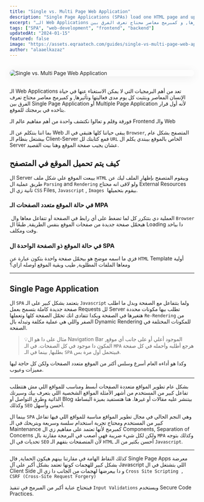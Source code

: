 ```yaml
---
title: "Single vs. Multi Page Web Application"
description: "Single Page Applications (SPAs) load one HTML page and update content dynamically, offering faster, smoother user experiences. Multi Page Applications (MPAs) load a new page for each view, better suited for SEO and complex sites. This guide compares both to help you choose the right approach."
excerpt: "الـ Web Applications تعد من أهم البرمجيات التي لا يمكن الاستغناء عنها في حياة الإنسان المعاصر وبتثبت كل يوم مدى فعاليتها وتأثيرها, و كمبرمج معاصر محتاج تعرف الفرق بين Single Page Application أو Multiple Page Application لأنه أول قرار بتاخده في برمجتك للموقع."
tags: ["SPA", "web-development", "frontend", "backend"]
updatedAt: "2024-01-15"
featured: false
image: "https://assets.eqraatech.com/guides/single-vs-multi-page-web-application.png"
author: "alaaelkazaz"
---
```


<img src="https://assets.eqraatech.com/guides/single-vs-multi-page-web-application.png" alt="Single vs. Multi Page Web Application" ondragstart="return false;" oncontextmenu="return false;" style="display: block; margin: 2rem auto; border-radius: 1rem; box-shadow: 0 4px 24px 0 rgba(0,0,0,0.08);" />

الـ Web Applications تعد من أهم البرمجيات التي لا يمكن الاستغناء عنها في حياة الإنسان المعاصر وبتثبت كل يوم مدى فعاليتها وتأثيرها, و كمبرمج معاصر محتاج تعرف الفرق بين Single Page Application أو Multiple Page Application لأنه أول قرار بتاخده في برمجتك للموقع.

فورقة وقلم و تعالوا نكتشف واحدة من أهم مفاهيم عالم الـ Frontend والـ Web 

بما اننا بنتكلم عن الـ Web يبقى حياتنا كلها هتبقي في الـ `Browser`, المتصفح بشكل عام بيشتغل بنظام الـ Client-Server فمع كتابتك لل `URL` الخاص بالموقع بيبتدي يكلم ال Server عشان يجيب صفحة الموقع وهنا بيت القصيد.

## كيف يتم تحميل الموقع في المتصفح

ال Server بيبعت الموقع علي شكل ملف `HTML` وبيقوم المتصفح بإظهار الملف ليك عن طريق عملية ال `Parsing` and `Rendering` ولو لاقى انه محتاج External Resources تانية زي ال `CSS` Files, `Javascript` , `Images`  بيقوم بتحميلها.

### في حالة الموقع متعدد الصفحات الـ MPA

 العملية دي بتتكرر كل لما تضغط على أي رابط في الصفحة أو تتفاعل معاها وال `Browser` هيحمّل صفحة جديدة من صفحات الموقع بنفس الطريقة, طبعًا ال Loading دا بياخد وقت ومكلف.

### في حالة الموقع ذو الصفحة الواحدة ال SPA

فزي ما اسمه موضح هو بيحمّل صفحة واحدة بتكون عبارة عن `HTML` Template أولية ومعاها الملفات المطلوبة, طيب وبقية الموقع اوصله ازاي؟

---

## Single Page Application

ال `SPA` بتعتمد بشكل كبير على الـ `Javascript` ولما بتتفاعل مع الصفحة وبدل ما اطلب صفحة جديدة كاملة بتسمح بعمل Requests لل Server تطلب بيها مكونات محددة هتغيرها في الصفحة وبكدا تتفادى انك تحمّل الصفحة كلها وتعملها `Re-Rendering` من الصفر واللي هي عملية مكلفة وتبدله بال Dynamic Rendering للمكونات المختلفة في الصفحة.

> 💡مثال على دا هو ال Navigation Bar الموجود أعلي أو على جانب أي موقع, المكون دا موجود في كل الصفحات. في الـ `MPA` هرجع أطلبه وأحمله في كل صفحة بطلبها, بينما في الـ `SPA` فبيتحمل أول مرة بس.

وكدا هو أداءه العام أسرع وسلس أكتر من الموقع متعدد الصفحات ولكن كل حاجة ليها مميزات وعيوب.

---

بشكل عام تطوير المواقع متعددة الصفحات أبسط ومناسب للمواقع اللي مش هتتطلب تفاعل كبير من المستخدم من أشهر الأمثلة المواقع الشخصية اللي بتعرف بيك وسيرتك الذاتية وطرق التواصل أو Blog بيتنشر عليه مقالات أو غيرها. هنا هتستفيد بميزة البساطة وكذلك `SEO` أحسن وأسهل.

بينما ال `SPA` وهي النجم الحالي في مجال تطوير المواقع مناسبة للمواقع اللي فيها تفاعل كبير من المستخدم ومحتاج تجربة استخدام سلسة وسريعة وبتريحك في الـ Maintenance كمبرمج لأنها تعتمد على مفاهيم زي ال Components, Separation of Concerns ولكن لكل شيء ضريبة فهي أصعب في البرمجة مقارنة بال `MPA` وكذلك بتوجه تحديات في ال `SEO` لأن المتصفحات بتفهم الـ `HTML` أحسن بكتير من الـ `Javascript`.

---

كذلك النقاط الهامة في مقارتنا بينهم هيكون الحماية, فال Single Page Apps معرضة بشكل كبير للهجمات كونها تعتمد بشكل أكبر علي آل Javascript اللي بتشتغل في ال Client Side و دا بيعرضها لهجمات من الجانب دا زي ال `Cross Site Scripting , CSRF (Cross-Site Request Forgery)`

فبتحتاج عناية أكبر من المبرمج في تنفيذ `Input Validations` ويستخدم Secure Code Practices.


